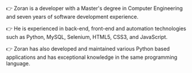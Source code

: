 👉 Zoran is a developer with a Master's degree in Computer Engineering and seven years of software development experience.

👉 He is experienced in back-end, front-end and automation technologies such as Python, MySQL, Selenium, HTML5, CSS3, and JavaScript. 

👉 Zoran has also developed and maintained various Python based applications and has exceptional knowledge in the same programming language.
